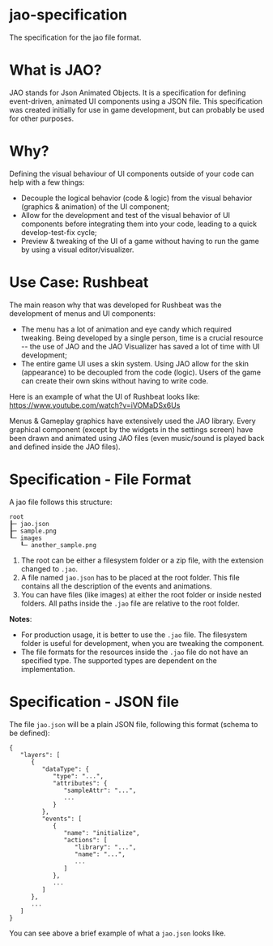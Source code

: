 # jao-specification
The specification for the jao file format.

# What is JAO?
JAO stands for Json Animated Objects. It is a specification for defining event-driven, animated UI components using a JSON file. This specification was created initially for use in game development, but can probably be used for other purposes.

# Why?
Defining the visual behaviour of UI components outside of your code can help with a few things:
- Decouple the logical behavior (code & logic) from the visual behavior (graphics & animation) of the UI component;
- Allow for the development and test of the visual behavior of UI components before integrating them into your code, leading to a quick develop-test-fix cycle;
- Preview & tweaking of the UI of a game without having to run the game by using a visual editor/visualizer.

# Use Case: Rushbeat
The main reason why that was developed for Rushbeat was the development of menus and UI components:
- The menu has a lot of animation and eye candy which required tweaking. Being developed by a single person, time is a crucial resource -- the use of JAO and the JAO Visualizer has saved a lot of time with UI development;
- The entire game UI uses a skin system. Using JAO allow for the skin (appearance) to be decoupled from the code (logic). Users of the game can create their own skins without having to write code.

Here is an example of what the UI of Rushbeat looks like:
https://www.youtube.com/watch?v=iVOMaDSx6Us

Menus & Gameplay graphics have extensively used the JAO library. Every graphical component (except by the widgets in the settings screen) have been drawn and animated using JAO files (even music/sound is played back and defined inside the JAO files).

# Specification - File Format
A jao file follows this structure:
```
root
┠─ jao.json
┠─ sample.png
┖─ images
   ┖─ another_sample.png
```

1. The root can be either a filesystem folder or a zip file, with the extension changed to `.jao`.
2. A file named `jao.json` has to be placed at the root folder. This file contains all the description of the events and animations.
3. You can have files (like images) at either the root folder or inside nested folders. All paths inside the `.jao` file are relative to the root folder.

**Notes**:
- For production usage, it is better to use the `.jao` file. The filesystem folder is useful for development, when you are tweaking the component.
- The file formats for the resources inside the `.jao` file do not have an specified type. The supported types are dependent on the implementation.

# Specification - JSON file
The file `jao.json` will be a plain JSON file, following this format (schema to be defined):
```
{
   "layers": [
      {
         "dataType": {
            "type": "...",
            "attributes": {
               "sampleAttr": "...",
               ...
            }
         },
         "events": [
            {
               "name": "initialize",
               "actions": [
                  "library": "...",
                  "name": "...",
                  ...
               ]
            },
            ...
         ]
      },
      ...
   ]
}
```
You can see above a brief example of what a `jao.json` looks like.
